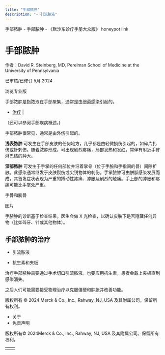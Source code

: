 ```yaml
---
title: "手部脓肿"
description: "- 引流脓液"
---
```


﻿手部脓肿 \- 手部脓肿 \- 《默沙东诊疗手册大众版》 honeypot link

# 手部脓肿

作者：David R. Steinberg, MD, Perelman School of Medicine at the University of
Pennsylvania

已审核/已修订 5月 2024

浏览专业版

手部脓肿是指脓液在手部聚集，通常是由细菌感染引起的。

- [治疗](#治疗_v35322727_zh) \|

（还可以参阅手部疾病概述。)

手部脓肿很常见，通常是由外伤引起的。

**浅表脓肿** 可发生在手部皮肤的任何地方，几乎都是由轻微损伤引起的，如碎片扎伤或针刺伤。随着脓肿形成，可出现剧烈疼痛，局部发热和发红，常伴有附近手臂淋巴结的肿大。

**深部脓肿** 可发生于手掌的任何部位并沿着掌骨（位于手腕和手指间的骨）间隙扩散。此感染通常继发于皮肤裂伤或尖锐物体的刺伤。手掌脓肿可由胼胝感染发展而成，其首发症状表现为严重的搏动性疼痛、肿胀及剧烈的触痛。手上部的肿胀和疼痛可能比手掌处严重。

手骨和腕骨



图片

手脓肿的诊断基于检查结果。医生会做 X 光检查，以确认皮肤下是否隐藏任何异物（比如碎牙、针或其他物体）。

## 手部脓肿的治疗

- 引流脓液

- 抗生素和夹板


治疗手部脓肿需要通过手术切口引流脓液。也要应用抗生素，患者会戴上夹板直到感染消失。

之后人们可能需要接受物理治疗以克服僵硬和肿胀并改善功能。



版权所有 © 2024
Merck & Co., Inc., Rahway, NJ, USA 及其附属公司。保留所有权利。

- 关于
- 免责声明

版权所有© 2024Merck & Co., Inc., Rahway, NJ, USA 及其附属公司。保留所有权利。

|     |     |
| --- | --- |
|  |  |